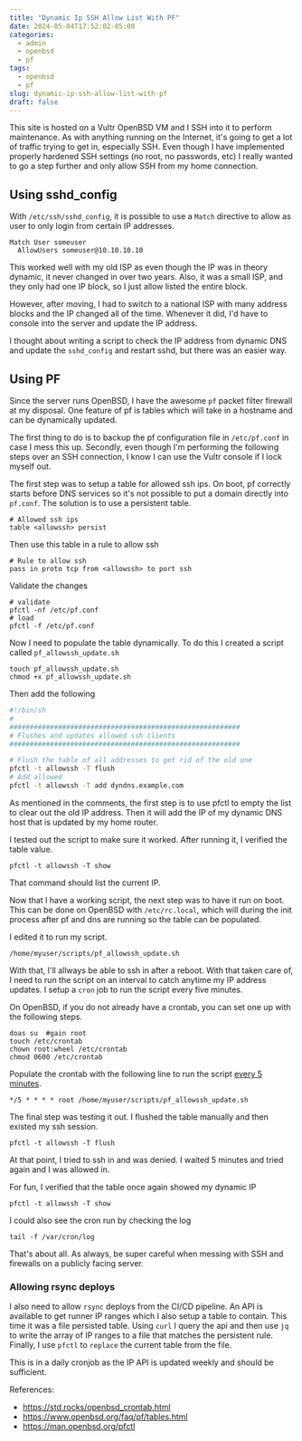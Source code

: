 ```yaml
---
title: "Dynamic Ip SSH Allow List With PF"
date: 2024-05-04T17:52:02-05:00
categories:
  - admin
  - openbsd
  - pf
tags:
  - openbsd
  - pf
slug: dynamic-ip-ssh-allow-list-with-pf
draft: false
---
```


This site is hosted on a Vultr OpenBSD VM and I SSH into it to perform maintenance. As with anything running on the Internet, it's going to get a lot of traffic trying to get in, especially SSH. Even though I have implemented properly hardened SSH settings (no root, no passwords, etc) I really wanted to go a step further and only allow SSH from my home connection.

## Using sshd_config

With `/etc/ssh/sshd_config`, it is possible to use a `Match` directive to allow as user to only login from certain IP addresses.

```
Match User someuser
  AllowUsers someuser@10.10.10.10
```

This worked well with my old ISP as even though the IP was in theory dynamic, it never changed in over two years. Also, it was a small ISP, and they only had one IP block, so I just allow listed the entire block.

However, after moving, I had to switch to a national ISP with many address blocks and the IP changed all of the time. Whenever it did, I'd have to console into the server and update the IP address.

I thought about writing a script to check the IP address from dynamic DNS and update the `sshd_config` and restart sshd, but there was an easier way.

## Using PF

Since the server runs OpenBSD, I have the awesome `pf` packet filter firewall at my disposal. One feature of pf is tables which will take in a hostname and can be dynamically updated.

The first thing to do is to backup the pf configuration file in `/etc/pf.conf` in case I mess this up. Secondly, even though I'm performing the following steps over an SSH connection, I know I can use the Vultr console if I lock myself out.

The first step was to setup a table for allowed ssh ips. On boot, pf correctly starts before DNS services so it's not possible to put a domain directly into `pf.conf`. The solution is to use a persistent table.

```
# Allowed ssh ips
table <allowssh> persist
```

Then use this table in a rule to allow ssh

```
# Rule to allow ssh
pass in proto tcp from <allowssh> to port ssh
```

Validate the changes

```
# validate
pfctl -nf /etc/pf.conf
# load
pfctl -f /etc/pf.conf
```

Now I need to populate the table dynamically. To do this I created a script called `pf_allowssh_update.sh`

```
touch pf_allowssh_update.sh
chmod +x pf_allowssh_update.sh
```

Then add the following

```sh
#!/bin/sh
#
#########################################################
# Flushes and updates allowed ssh clients
#########################################################

# Flush the table of all addresses to get rid of the old one
pfctl -t allowssh -T flush
# Add allowed
pfctl -t allowssh -T add dyndns.example.com
```

As mentioned in the comments, the first step is to use pfctl to empty the list to clear out the old IP address.
Then it will add the IP of my dynamic DNS host that is updated by my home router.

I tested out the script to make sure it worked. After running it, I verified the table value.

```
pfctl -t allowssh -T show
```

That command should list the current IP.

Now that I have a working script, the next step was to have it run on boot. This can be done on OpenBSD with `/etc/rc.local`, which will during the init process after pf and dns are running so the table can be populated.

I edited it to run my script.

```
/home/myuser/scripts/pf_allowssh_update.sh
```

With that, I'll allways be able to ssh in after a reboot. With that taken care of, I need to run the script on an interval to catch anytime my IP address updates. I setup a `cron` job to run the script every five minutes.

On OpenBSD, if you do not already have a crontab, you can set one up with the following steps.

```
doas su  #gain root
touch /etc/crontab
chown root:wheel /etc/crontab
chmod 0600 /etc/crontab
```

Populate the crontab with the following line to run the script [every 5 minutes](https://crontab.guru/#*/5_*_*_*_*).

```
*/5 * * * * root /home/myuser/scripts/pf_allowssh_update.sh
```

The final step was testing it out. I flushed the table manually and then existed my ssh session.

```
pfctl -t allowssh -T flush
```

At that point, I tried to ssh in and was denied. I waited 5 minutes and tried again and I was allowed in.

For fun, I verified that the table once again showed my dynamic IP

```
pfctl -t allowssh -T show
```

I could also see the cron run by checking the log

```
tail -f /var/cron/log
```

That's about all. As always, be super careful when messing with SSH and firewalls on a publicly facing server.

### Allowing rsync deploys

I also need to allow `rsync` deploys from the CI/CD pipeline.  An API is available to get runner IP ranges which I also setup a table to contain.  This time it was a file persisted table.  Using `curl` I query the api and then use `jq` to write the array of IP ranges to a file that matches the persistent rule.  Finally, I use `pfctl` to `replace` the current table from the file.

This is in a daily cronjob as the IP API is updated weekly and should be sufficient.

References:
- https://std.rocks/openbsd_crontab.html
- https://www.openbsd.org/faq/pf/tables.html
- https://man.openbsd.org/pfctl

